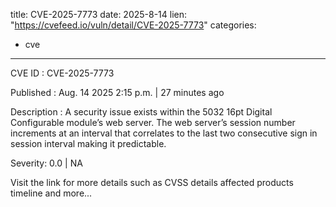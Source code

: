  
title: CVE-2025-7773
date: 2025-8-14
lien: "https://cvefeed.io/vuln/detail/CVE-2025-7773"
categories:
  - cve
---

CVE ID : CVE-2025-7773

Published :  Aug. 14
2025
2:15 p.m. | 27 minutes ago

Description : A security issue exists within the 5032 16pt Digital Configurable module’s web server. The web server’s session number increments at an interval that correlates to the last two consecutive sign in session interval
making it predictable.

Severity: 0.0 | NA

Visit the link for more details
such as CVSS details
affected products
timeline
and more...
